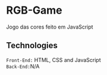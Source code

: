 # RGB-Game
Jogo das cores feito em JavaScript

## Technologies
<code>Front-End:</code> HTML, CSS and JavaScript<br />
<code>Back-End:</code>N/A
